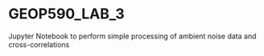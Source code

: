 # GEOP590_LAB_3

Jupyter Notebook to perform simple processing of ambient noise data and cross-correlations


